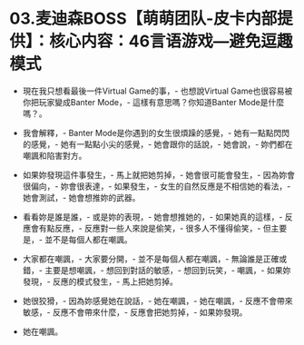 # 03.麦迪森BOSS【萌萌团队-皮卡内部提供】：核心内容：46言语游戏—避免逗趣模式

- 現在我只想看最後一件Virtual Game的事，- 也想說Virtual Game也很容易被你把玩家變成Banter Mode，- 這樣有意思嗎？你知道Banter Mode是什麼嗎？。

- 我會解釋，- Banter Mode是你遇到的女生很煩躁的感覺，- 她有一點點閃閃的感覺，- 她有一點點小尖的感覺，- 她會跟你的話說，- 她會說，- 妳們都在嘲諷和陷害對方。

- 如果妳發現這件事發生，- 馬上就把她剪掉，- 她會很可能會發生，- 因為妳會很偏向，- 妳會很表達，- 如果發生，- 女生的自然反應是不相信她的看法，- 她會測試，- 她會想推妳的武器。

- 看看妳是誰是誰，- 或是妳的表現，- 她會想推她的，- 如果她真的這樣，- 反應會有點反應，- 反應對一些人來說是偷笑，- 很多人不懂得偷笑，- 但主要是，- 並不是每個人都在嘲諷。

- 大家都在嘲諷，- 大家要分開，- 並不是每個人都在嘲諷，- 無論誰是正確或錯，- 主要是想嘲諷，- 想回到對話的敏感，- 想回到玩笑，- 嘲諷，- 如果妳發現，- 反應的模式發生，- 馬上把她剪掉。

- 她很狡猾，- 因為妳感覺她在說話，- 她在嘲諷，- 她在嘲諷，- 反應不會帶來敏感，- 反應不會帶來什麼，- 反應會把她剪掉，- 如果妳發現。

- 她在嘲諷。